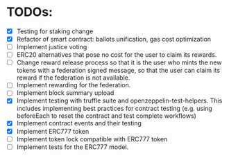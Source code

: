 # TODOs:

- [x] Testing for staking change
- [x] Refactor of smart contract: ballots unification, gas cost optimization
- [ ] Implement justice voting
- [ ] ERC20 alternatives that pose no cost for the user to claim its rewards.
- [ ] Change reward release process so that it is the user who mints the new tokens with a federation signed message, so that the user can claim its reward if the federation is not available.
- [ ] Implement rewarding for the federation.
- [ ] Implement block summary upload
- [x] Implement testing with truffle suite and openzeppelin-test-helpers. This includes implementing best practices for contract testing (e.g. using beforeEach to reset the contract and test complete workflows)
- [x] Implement contract events and their testing
- [x] Implement ERC777 token
- [ ] Implement token lock compatible with ERC777 token
- [ ] Implement tests for the ERC777 model.
